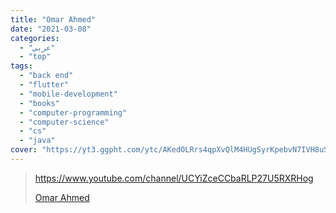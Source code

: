 ```yaml
---
title: "Omar Ahmed"
date: "2021-03-08"
categories:
  - "عربي"
  - "top"
tags:
  - "back end"
  - "flutter"
  - "mobile-development"
  - "books"
  - "computer-programming"
  - "computer-science"
  - "cs"
  - "java"
cover: "https://yt3.ggpht.com/ytc/AKedOLRrs4qpXvQlM4HUgSyrKpebvN7IVH8uSDNh6SKemA=s176-c-k-c0x00ffffff-no-rj"
---
```


> https://www.youtube.com/channel/UCYiZceCCbaRLP27U5RXRHog
>
> [ Omar Ahmed ](https://www.youtube.com/channel/UCYiZceCCbaRLP27U5RXRHog)
